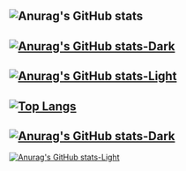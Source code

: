 ![Anurag's GitHub stats](https://github-readme-stats.vercel.app/api?username=heum-ji&show_icons=true&theme=radical)
---
[![Anurag's GitHub stats-Dark](https://github-readme-stats.vercel.app/api?username=heum-ji&show_icons=true&theme=dark#gh-dark-mode-only)](https://github.com/anuraghazra/github-readme-stats#gh-dark-mode-only)
---
[![Anurag's GitHub stats-Light](https://github-readme-stats.vercel.app/api?username=heum-ji&show_icons=true&theme=default#gh-light-mode-only)](https://github.com/anuraghazra/github-readme-stats#gh-light-mode-only)
---
[![Top Langs](https://github-readme-stats.vercel.app/api/top-langs/?username=heum-ji&layout=compact)](https://github.com/heum-ji/github-readme-stats)
---
[![Anurag's GitHub stats-Dark](https://github-readme-stats.vercel.app/api?username=anuraghazra&show_icons=true&theme=dark#gh-dark-mode-only)](https://github.com/anuraghazra/github-readme-stats#gh-dark-mode-only)
---
[![Anurag's GitHub stats-Light](https://github-readme-stats.vercel.app/api?username=anuraghazra&show_icons=true&theme=default#gh-light-mode-only)](https://github.com/anuraghazra/github-readme-stats#gh-light-mode-only)
